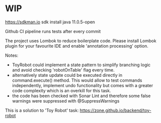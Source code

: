 # WIP

https://sdkman.io
sdk install java 11.0.5-open

Github CI pipeline runs tests after every commit

The project uses Lombok to reduce boilerplate code. Please install Lombok plugin for your favourite IDE and enable 'annotation processing' option.

Notes:
- ToyRobot could implement a state pattern to simplify branching logic and avoid checking 'robotOnTable' flag every time.  
- alternatively state update could be executed directly in command.execute() method. This would allow to test commands independently, 
implement undo functionality but comes with a greater code complexity which is an overkill for this task. 
- the code has been checked with Sonar Lint and therefore some false warnings were suppressed with @SuppressWarnings

This is a solution to 'Toy Robot' task: 
https://zone.github.io/backend/toy-robot
